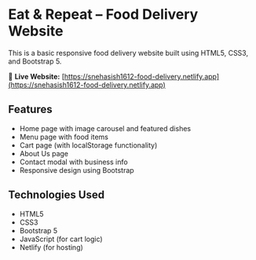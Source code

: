 # Eat & Repeat – Food Delivery Website

This is a basic responsive food delivery website built using HTML5, CSS3, and Bootstrap 5.

🔗 **Live Website:** [https://snehasish1612-food-delivery.netlify.app](https://snehasish1612-food-delivery.netlify.app)

## Features
- Home page with image carousel and featured dishes
- Menu page with food items
- Cart page (with localStorage functionality)
- About Us page
- Contact modal with business info
- Responsive design using Bootstrap

## Technologies Used
- HTML5
- CSS3
- Bootstrap 5
- JavaScript (for cart logic)
- Netlify (for hosting)




